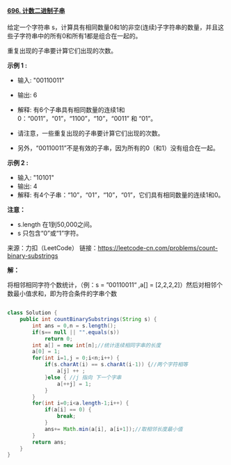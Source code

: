 #### [696. 计数二进制子串](https://leetcode-cn.com/problems/count-binary-substrings/)

给定一个字符串 s，计算具有相同数量0和1的非空(连续)子字符串的数量，并且这些子字符串中的所有0和所有1都是组合在一起的。

重复出现的子串要计算它们出现的次数。

**示例 1 :**

- 输入: "00110011"
- 输出: 6
- 解释: 有6个子串具有相同数量的连续1和0：“0011”，“01”，“1100”，“10”，“0011” 和 “01”。
- 请注意，一些重复出现的子串要计算它们出现的次数。

- 另外，“00110011”不是有效的子串，因为所有的0（和1）没有组合在一起。

**示例 2 :**

- 输入: "10101"
- 输出: 4
- 解释: 有4个子串：“10”，“01”，“10”，“01”，它们具有相同数量的连续1和0。

**注意：**

- s.length 在1到50,000之间。
- s 只包含“0”或“1”字符。

来源：力扣（LeetCode）
链接：https://leetcode-cn.com/problems/count-binary-substrings

**解：**

将相邻相同字符个数统计，（例：s = ”00110011“ ,a[] = [2,2,2,2]）然后对相邻个数最小值求和，即为符合条件的字串个数

````java

class Solution {
    public int countBinarySubstrings(String s) {
    	int ans = 0,n = s.length();
    	if(s== null || "".equals(s))
    		return 0;
    	int a[] = new int[n];//统计连续相同字串的长度
    	a[0] = 1;
    	for(int i=1,j = 0;i<n;i++) {
    		if(s.charAt(i) == s.charAt(i-1)) {//两个字符相等
    			a[j] ++ ;
    		}else { //j 指向 下一个字串
    			a[++j] = 1;
    		}
    	}
    	for(int i=0;i<a.length-1;i++) {
    		if(a[i] == 0) {
    			break;
    		}
    		ans+= Math.min(a[i], a[i+1]);//取相邻长度最小值
    	}
    	return ans;
    }
}
````


